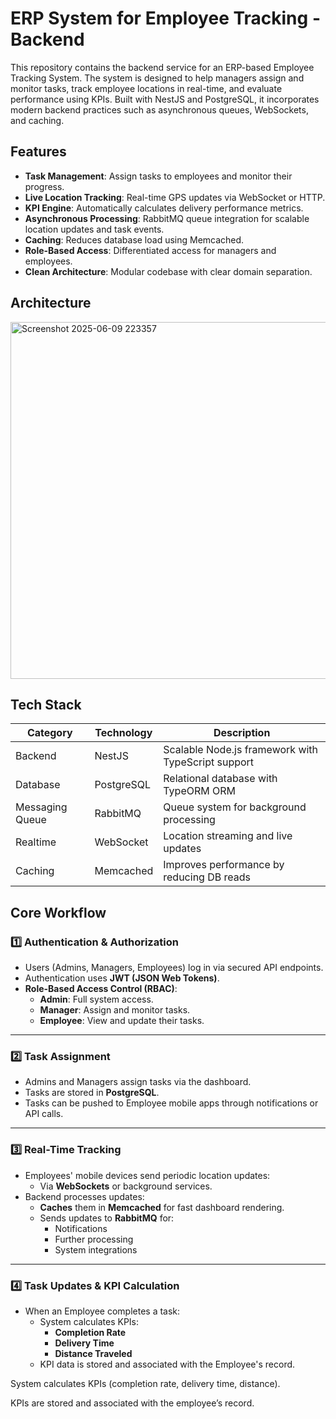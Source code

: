 # ERP System for Employee Tracking  - Backend

This repository contains the backend service for an ERP-based Employee Tracking System. The system is designed to help managers assign and monitor tasks, track employee locations in real-time, and evaluate performance using KPIs. Built with NestJS and PostgreSQL, it incorporates modern backend practices such as asynchronous queues, WebSockets, and caching.

## Features

- **Task Management**: Assign tasks to employees and monitor their progress.
- **Live Location Tracking**: Real-time GPS updates via WebSocket or HTTP.
- **KPI Engine**: Automatically calculates delivery performance metrics.
- **Asynchronous Processing**: RabbitMQ queue integration for scalable location updates and task events.
- **Caching**: Reduces database load using Memcached.
- **Role-Based Access**: Differentiated access for managers and employees.
- **Clean Architecture**: Modular codebase with clear domain separation.

## Architecture
<img width="812" height="571" alt="Screenshot 2025-06-09 223357" src="https://github.com/user-attachments/assets/fadefb1f-e87e-49fd-859d-15fa1ee081ed" />


## Tech Stack

| Category        | Technology        | Description                                               |
|----------------|-------------------|-----------------------------------------------------------|
| Backend        | NestJS            | Scalable Node.js framework with TypeScript support       |
| Database       | PostgreSQL        | Relational database with TypeORM ORM                     |
| Messaging Queue| RabbitMQ          | Queue system for background processing                   |
| Realtime       | WebSocket         | Location streaming and live updates                      |
| Caching        | Memcached         | Improves performance by reducing DB reads                |


## Core Workflow

### 1️⃣ Authentication & Authorization

- Users (Admins, Managers, Employees) log in via secured API endpoints.
- Authentication uses **JWT (JSON Web Tokens)**.
- **Role-Based Access Control (RBAC)**:
  - **Admin**: Full system access.
  - **Manager**: Assign and monitor tasks.
  - **Employee**: View and update their tasks.

---

### 2️⃣ Task Assignment

- Admins and Managers assign tasks via the dashboard.
- Tasks are stored in **PostgreSQL**.
- Tasks can be pushed to Employee mobile apps through notifications or API calls.

---

### 3️⃣ Real-Time Tracking

- Employees' mobile devices send periodic location updates:
  - Via **WebSockets** or background services.
- Backend processes updates:
  - **Caches** them in **Memcached** for fast dashboard rendering.
  - Sends updates to **RabbitMQ** for:
    - Notifications
    - Further processing
    - System integrations

---

### 4️⃣ Task Updates & KPI Calculation

- When an Employee completes a task:
  - System calculates KPIs:
    - **Completion Rate**
    - **Delivery Time**
    - **Distance Traveled**
  - KPI data is stored and associated with the Employee's record.


System calculates KPIs (completion rate, delivery time, distance).

KPIs are stored and associated with the employee’s record.

